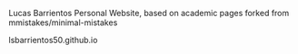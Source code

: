 Lucas Barrientos Personal Website, based on academic pages forked from mmistakes/minimal-mistakes

lsbarrientos50.github.io 
